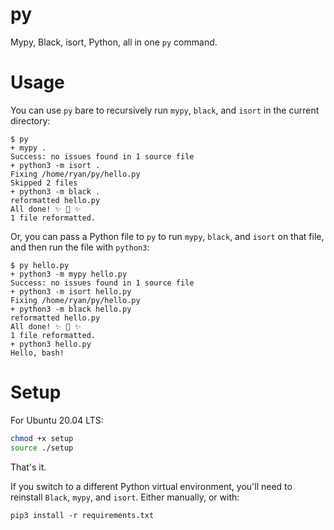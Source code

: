 # py
Mypy, Black, isort, Python, all in one `py` command. 

# Usage

You can use `py` bare to recursively run `mypy`, `black`, and `isort` in the current directory:

```
$ py
+ mypy .
Success: no issues found in 1 source file
+ python3 -m isort .
Fixing /home/ryan/py/hello.py
Skipped 2 files
+ python3 -m black .
reformatted hello.py
All done! ✨ 🍰 ✨
1 file reformatted.
```

Or, you can pass a Python file to `py` to run `mypy`, `black`, and `isort` on that file, and then run the file with `python3`:

```
$ py hello.py 
+ python3 -m mypy hello.py
Success: no issues found in 1 source file
+ python3 -m isort hello.py
Fixing /home/ryan/py/hello.py
+ python3 -m black hello.py
reformatted hello.py
All done! ✨ 🍰 ✨
1 file reformatted.
+ python3 hello.py
Hello, bash!
```

# Setup

For Ubuntu 20.04 LTS:

```bash
chmod +x setup
source ./setup
```

That's it.

If you switch to a different Python virtual environment, you'll need to reinstall `Black`, `mypy`, and `isort`. Either manually, or with:

```
pip3 install -r requirements.txt
```

